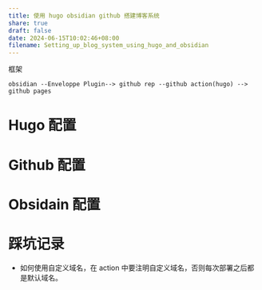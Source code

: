 ```yaml
---
title: 使用 hugo obsidian github 搭建博客系统
share: true
draft: false
date: 2024-06-15T10:02:46+08:00
filename: Setting_up_blog_system_using_hugo_and_obsidian
---
```


框架

```
obsidian --Enveloppe Plugin--> github rep --github action(hugo) --> github pages
```


# Hugo 配置

# Github 配置

# Obsidain 配置

# 踩坑记录

* 如何使用自定义域名，在 action 中要注明自定义域名，否则每次部署之后都是默认域名。






